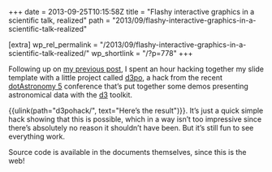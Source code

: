 +++
date = 2013-09-25T10:15:58Z
title = "Flashy interactive graphics in a scientific talk, realized"
path = "2013/09/flashy-interactive-graphics-in-a-scientific-talk-realized"

[extra]
wp_rel_permalink = "/2013/09/flashy-interactive-graphics-in-a-scientific-talk-realized/"
wp_shortlink = "/?p=778"
+++

Following up on
[my previous post](./2013/slides-for-scientific-talks-in-html.md), I spent an
hour hacking together my slide template with a little project called
[d3po](https://github.com/adrn/d3po), a hack from the recent
[dotAstronomy 5](https://www.dotastronomy.com/five/) conference that’s put
together some demos presenting astronomical data with the
[d3](http://d3js.org/) toolkit.

{{ulink(path="d3pohack/", text="Here’s the result")}}. It’s just a quick
simple hack showing that this is possible, which in a way isn’t too impressive
since there’s absolutely no reason it shouldn’t have been. But it’s still fun
to see everything work.

Source code is available in the documents themselves, since this is the web!
